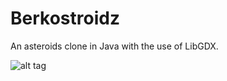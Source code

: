 # Berkostroidz
An asteroids clone in Java with the use of LibGDX.


![alt tag](http://i.imgur.com/3qN9E2P.png)
